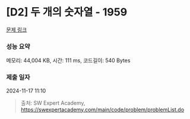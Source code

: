# [D2] 두 개의 숫자열 - 1959 

[문제 링크](https://swexpertacademy.com/main/code/problem/problemDetail.do?contestProbId=AV5PpoFaAS4DFAUq) 

### 성능 요약

메모리: 44,004 KB, 시간: 111 ms, 코드길이: 540 Bytes

### 제출 일자

2024-11-17 11:10



> 출처: SW Expert Academy, https://swexpertacademy.com/main/code/problem/problemList.do